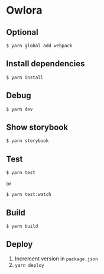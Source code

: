 # Owlora


## Optional

```
$ yarn global add webpack
```

## Install dependencies

```
$ yarn install
```

## Debug

```
$ yarn dev
```

## Show storybook

```
$ yarn storybook
```

## Test

```
$ yarn test
```

or

```
$ yarn test:watch
```

## Build

```
$ yarn build
```

## Deploy

1. Increment version in `package.json`
2. `yarn deploy`
 
